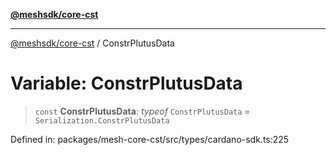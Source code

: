 [**@meshsdk/core-cst**](../README.md)

***

[@meshsdk/core-cst](../globals.md) / ConstrPlutusData

# Variable: ConstrPlutusData

> `const` **ConstrPlutusData**: *typeof* `ConstrPlutusData` = `Serialization.ConstrPlutusData`

Defined in: packages/mesh-core-cst/src/types/cardano-sdk.ts:225
